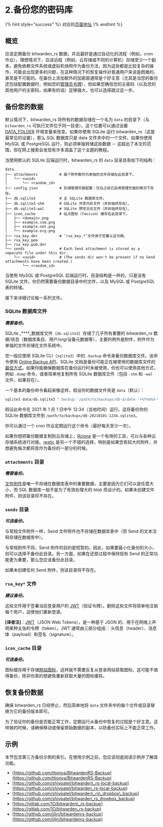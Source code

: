 # 2.备份您的密码库

{% hint style="success" %}
对应的[页面地址](https://github.com/dani-garcia/bitwarden_rs/wiki/Backing-up-your-vault)
{% endhint %}

## 概览 <a id="overview"></a>

应该定期备份 bitwarden\_rs 数据，并且最好是通过自动化的流程（例如，cron 作业）。理想情况下，应该远程（例如，云存储或不同的计算机）存储至少一个副本。避免依赖文件系统或虚拟机快照作为备份方法，因为这些都是比较复杂的操作，可能会出现更多的问题，在这种情况下的恢复操作对普通用户来说是困难的，甚至是不可能的。在备份上添加额外的加密层通常是个好主意（尤其是当您的备份还包括配置数据时，例如您的[管理员令牌](../configuration/enabling-admin-page.md)），但如果您确信您的主密码（以及您的其他用户的主密码，如果有的话）足够强大，也可以选择跳过这一步。

## 备份您的数据 <a id="backing-up-data"></a>

默认情况下，bitwarden\_rs 将所有的数据存储在一个名为 `data` 的目录下（与 `bitwarden_rs` 可执行文件位于同一目录）。这个位置可以通过设置 [DATA\_FOLDER](../configuration/changing-persistent-data-location.md) 环境变量来改变。如果你使用 SQLite 运行 bitwarden\_rs（这是最常见的设置），那么 SQL 数据库只是 data 文件夹中的一个文件。如果你使用 MySQL 或 PostgreSQL 运行，则必须单独转储这些数据 -- 这超出了本文的范围，但在网上搜索会发现有许多涵盖了这个主题的教程。

当使用默认的 SQLite 后端运行时，bitwarden\_rs 的 `data` 目录具有如下的结构：

```text
data
├── attachments          # 每个附件都作为单独的文件存储在此目录下。
│   └── <uuid>
│       └── <random_id>
├── config.json          # 存储管理页面配置；仅在之前已启用管理页面的情况下存在。
├── db.sqlite3           # 主 SQLite 数据库文件。
├── db.sqlite3-shm       # SQLite 共享内存文件（并非始终存在）。
├── db.sqlite3-wal       # SQLite 预写日志文件（并非始终存在）。
├── icon_cache           # 站点图标（favicon）缓存在此目录下。
│   ├── <domain>.png
│   ├── example.com.png
│   ├── example.net.png
│   └── example.org.png
├── rsa_key.der          # ‘rsa_key.*’文件用于签署认证令牌。
├── rsa_key.pem
├── rsa_key.pub.der
└── sends                # Each Send attachment is stored as a separate file under this dir.
    └── <uuid>           # (The sends dir won't be present if no Send attachments have been created.)
        └── <random_id>
```

当使用 MySQL 或 PostgreSQL 后端运行时，目录结构是一样的，只是没有 SQLite 文件。你仍然需要备份数据目录中的文件，以及 MySQL 或 PostgreSQL 表的转储。

接下来详细讨论每一系列文件。

### SQLite 数据库文件 <a id="sqlite-database-files"></a>

_**需要备份。**_

SQLite _****_数据库文件（`db.sqlite3`）存储了几乎所有重要的 bitwarden\_rs 数据/状态（数据库条目、用户/org/设备元数据等），主要的例外是附件，附件作为单独的文件存储在文件系统中。

您一般应使用 SQLite CLI（`sqlite3`）中的 `.backup` 命令来备份数据库文件。该命令使用 [Online Backup API](https://www.sqlite.org/backup.html)，SQLite 文档是备份可能正在被使用的数据库文件的[最佳方式](https://www.sqlite.org/howtocorrupt.html#_backup_or_restore_while_a_transaction_is_active)。如果你能确保数据库在备份运行时未被使用，你也可以使用其他方式，例如 `.dump` 命令，或者简单地复制所有 SQLite 数据库文件（包括 `-shm` 和 `-wal` 文件，如果存在）。

一个基本的备份命令看起来像这样，假设你的数据文件夹是 `data`（默认）：

```python
sqlite3 data/db.sqlite3 ".backup '/path/to/backups/db-$(date '+%Y%m%d-%H%M').sqlite3'"
```

假设此命令在 2021 年 1 月 1 日中午 12:34（当地时间）运行，这将备份你的 SQLite 数据库文件到 `/path/to/backups/db-20210101-1234.sqlite3`。

你可以通过一个 cron 作业定期运行这个命令（最好每天至少一次）。

如果你想把备份数据复制到云存储上，[Rclone](https://rclone.org/) 是一个有用的工具，可以与各种云存储系统进行对接。[restic](https://restic.net/) 是另一个不错的选择，特别是如果您有较大的附件，并想避免每次都将其作为备份的一部分的时候。

### `attachments` 目录 <a id="the-attachments-dir"></a>

_**需要备份。**_

[文件附件](https://help.bitwarden.in/your-vault/file-attachments)是唯一不存储在数据库表中的重要数据，主要是因为它们可以是任意大小，而 SQL 数据库一般不是为了有效处理大的 blob 而设计的。如果未创建文件附件，则该目录将不存在。

### `sends` 目录 <a id="the-sends-dir"></a>

_**可选备份。**_

与常规文件附件一样，Send 文件附件也不存储在数据库表中（但 Send 的文本注释存储在数据库中）。

与常规附件不同，Send 附件的目的是短暂的。因此，如果要最小化备份的大小，则可以选择不备份此目录。另一方面，如果在还原过程中保持现有 Send 的正常功能更为重要，那么您应该备份此目录。

如果未创建任何 Send 附件，则该目录将不存在。

### `rsa_key*` 文件 <a id="the-rsa_key-files"></a>

_**建议备份。**_

这些文件用于签署当前登录用户的 [JWT](https://en.wikipedia.org/wiki/JSON_Web_Token)（验证令牌）。删除这些文件将简单地注销每个用户，迫使他们重新登录。

**\[译者注\]**：[JWT](https://jwt.io/)（JSON Web Tokens），是一种基于 JSON 的、用于在网络上声明某种主张的令牌（token）。JWT 通常由三部分组成:：头信息（header）、消息体（payload）和签名（signature）。

### `icon_cache` 目录 <a id="the-icon_cache-dir"></a>

_**可选备份。**_

图标缓存用于存储[网站图标](https://help.bitwarden.in/security/privacy-when-using-website-icons)，这样就不需要反复从登录网站获取图标。这可能不值得备份，除非你真的想避免重新获取大量的图标缓存。

## 恢复备份数据 <a id="restoring-backup-data"></a>

确保 bitwarden\_rs 已经停止，然后简单地将 `data` 文件夹中的每个文件或目录替换为它的备份版本即可。

为了验证你的备份是否能正常工作，定期运行从备份中恢复的过程是个好主意。这样做的时候，请确保移动或保留原始数据的副本，以防备份实际上不能正常工作。

## 示例 <a id="examples"></a>

本节包含第三方备份示例的索引。在使用示例之前，您应该彻底阅读示例并了解其功能。

* [https://github.com/ttionya/BitwardenRS-Backup](https://github.com/ttionya/BitwardenRS-Backup)
* [https://github.com/shivpatel/bitwarden\_rs-local-backup](https://github.com/shivpatel/bitwarden_rs-local-backup)
* [https://github.com/shivpatel/bitwarden\_rs\_dropbox\_backup](https://github.com/shivpatel/bitwarden_rs_dropbox_backup)
* [https://gitlab.com/1O/bitwarden\_rs-backup](https://gitlab.com/1O/bitwarden_rs-backup)
* [https://github.com/jjlin/bitwardenrs-backup](https://github.com/jjlin/bitwardenrs-backup)

